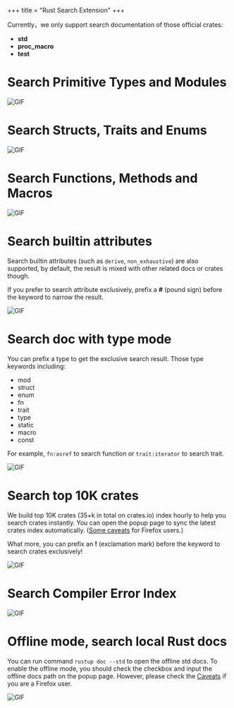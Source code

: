 +++
title = "Rust Search Extension"
+++

Currently，we only support search documentation of those official crates:
- **std**
- **proc_macro**
- **test**

# Search Primitive Types and Modules

![GIF](/primary-module.gif)

# Search Structs, Traits and Enums

![GIF](/struct-traits.gif)

# Search Functions, Methods and Macros

![GIF](/function-macros.gif)

# Search builtin attributes

Search builtin attributes (such as `derive`, `non_exhaustive`) are also supported, 
by default, the result is mixed with other related docs or crates though. 

If you prefer to search attribute exclusively, prefix a **#** (pound sign) before the keyword to narrow the result.

![GIF](/search-attributes.gif)

# Search doc with type mode

You can prefix a type to get the exclusive search result. Those type keywords including:
- mod
- struct
- enum
- fn
- trait
- type
- static
- macro
- const

For example, `fn:asref` to search function or `trait:iterator` to search trait.

![GIF](/type-mode.gif)

# Search top 10K crates

We build top 10K crates (35+k in total on crates.io) index hourly to help you search crates instantly. 
You can open the popup page to sync the latest crates index automatically. ([Some caveats](/how-it-works/#caveats) 
for Firefox users.)

What more, you can prefix an **!** (exclamation mark) before the keyword to search crates exclusively!

![GIF](/search-crates.gif)

# Search Compiler Error Index

![GIF](/error-index.gif)

# Offline mode, search local Rust docs

You can run command `rustup doc --std` to open the offline std docs. 
To enable the offline mode, you should check the checkbox and input the offline docs path on the popup page. 
However, please check the [Caveats](/how-it-works/#caveats) if you are a Firefox user.  

![GIF](/offline-mode.gif)
